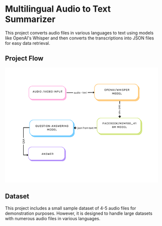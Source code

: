 # Multilingual Audio to Text Summarizer

This project converts audio files in various languages to text using models like OpenAI's Whisper and then converts the transcriptions into JSON files for easy data retrieval.

## Project Flow

![MODEL FLOW](https://github.com/MOHANAPRIYAAIDS/Audio_to_text_Summarizer/blob/main/Workflow_model.png)

## Dataset

This project includes a small sample dataset of 4-5 audio files for demonstration purposes. However, it is designed to handle large datasets with numerous audio files in various languages. 
